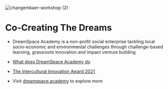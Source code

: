 ![changemkaer-workshop (2)](https://user-images.githubusercontent.com/99140120/224639859-373b310b-08cc-4dec-b661-752ad1cfa4e3.png)

# Co-Creating The Dreams

* DreamSpace Academy is a non-profit social enterprise tackling local socio-economic and environmental challenges through challenge-based learning, grassroots innovation and impact venture building

* [What does DreamSpace Academy do](https://www.linkedin.com/posts/one-young-world_redefining-education-for-a-better-world-activity-7023711517132869633-lTre?utm_source=share&utm_medium=member_desktop)

* [The Intercultural Innovation Award 2021](https://youtu.be/3CvYwCJlFEk)

* Visit [dreamspace.academy](https://dreamspace.academy/pages/1-0-index.php) to explore more



